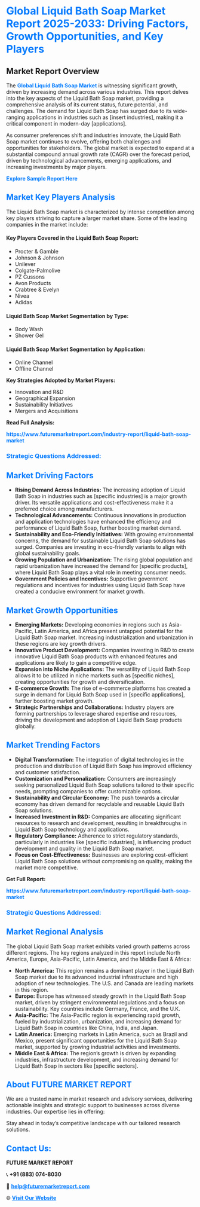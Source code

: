 <h1 style="color: #007BFF;">Global Liquid Bath Soap Market Report 2025-2033: Driving Factors, Growth Opportunities, and Key Players</h1>

<section id="overview">
<h2>Market Report Overview</h2>
<p>The <a href="https://www.futuremarketreport.com/industry-report/liquid-bath-soap-market" style="color: #007BFF; text-decoration: none;"><strong>Global Liquid Bath Soap Market</strong></a> is witnessing significant growth, driven by increasing demand across various industries. This report delves into the key aspects of the Liquid Bath Soap market, providing a comprehensive analysis of its current status, future potential, and challenges. The demand for Liquid Bath Soap has surged due to its wide-ranging applications in industries such as [insert industries], making it a critical component in modern-day [applications].</p>
<p>As consumer preferences shift and industries innovate, the Liquid Bath Soap market continues to evolve, offering both challenges and opportunities for stakeholders. The global market is expected to expand at a substantial compound annual growth rate (CAGR) over the forecast period, driven by technological advancements, emerging applications, and increasing investments by major players.</p>
</section>

<section id="overview">
<p><a href="https://www.futuremarketreport.com/request-sample/reportId=104432" style="color: #007BFF; text-decoration: none;"><strong>Explore Sample Report Here</strong></a></p>
</section>

<section id="key-players">
<h2 style="color: #007BFF;">Market Key Players Analysis</h2>
<p>The Liquid Bath Soap market is characterized by intense competition among key players striving to capture a larger market share. Some of the leading companies in the market include:</p>
<h4>Key Players Covered in the Liquid Bath Soap Report:</h4>
<ul><li>Procter &amp; Gamble</li><li>Johnson &amp; Johnson</li><li>Unilever</li><li>Colgate-Palmolive</li><li>PZ Cussons</li><li>Avon Products</li><li>Crabtree &amp; Evelyn</li><li>Nivea</li><li>Adidas</li></ul>
<h4>Liquid Bath Soap Market Segmentation by Type:</h4>
<ul><li>Body Wash</li><li>Shower Gel</li></ul>

<h4>Liquid Bath Soap Market Segmentation by Application:</h4>
<ul><li>Online Channel</li><li>Offline Channel</li></ul>
<p><strong>Key Strategies Adopted by Market Players:</strong></p>
<ul>
<li>Innovation and R&D</li>
<li>Geographical Expansion</li>
<li>Sustainability Initiatives</li>
<li>Mergers and Acquisitions</li>
</ul>
</section>

<section>
<p><strong>Read Full Analysis: </strong></p><a href="https://www.futuremarketreport.com/industry-report/liquid-bath-soap-market" style="color: #007BFF; text-decoration: none;"><strong>https://www.futuremarketreport.com/industry-report/liquid-bath-soap-market</strong></a>
<h3 style="color: #007BFF;">Strategic Questions Addressed:</h3>
</section>

<section id="driving-factors">
<h2 style="color: #007BFF;">Market Driving Factors</h2>
<ul>
<li><strong>Rising Demand Across Industries:</strong> The increasing adoption of Liquid Bath Soap in industries such as [specific industries] is a major growth driver. Its versatile applications and cost-effectiveness make it a preferred choice among manufacturers.</li>
<li><strong>Technological Advancements:</strong> Continuous innovations in production and application technologies have enhanced the efficiency and performance of Liquid Bath Soap, further boosting market demand.</li>
<li><strong>Sustainability and Eco-Friendly Initiatives:</strong> With growing environmental concerns, the demand for sustainable Liquid Bath Soap solutions has surged. Companies are investing in eco-friendly variants to align with global sustainability goals.</li>
<li><strong>Growing Population and Urbanization:</strong> The rising global population and rapid urbanization have increased the demand for [specific products], where Liquid Bath Soap plays a vital role in meeting consumer needs.</li>
<li><strong>Government Policies and Incentives:</strong> Supportive government regulations and incentives for industries using Liquid Bath Soap have created a conducive environment for market growth.</li>
</ul>
</section>

<section id="growth-opportunities">
<h2 style="color: #007BFF;">Market Growth Opportunities</h2>
<ul>
<li><strong>Emerging Markets:</strong> Developing economies in regions such as Asia-Pacific, Latin America, and Africa present untapped potential for the Liquid Bath Soap market. Increasing industrialization and urbanization in these regions are key growth drivers.</li>
<li><strong>Innovative Product Development:</strong> Companies investing in R&D to create innovative Liquid Bath Soap products with enhanced features and applications are likely to gain a competitive edge.</li>
<li><strong>Expansion into Niche Applications:</strong> The versatility of Liquid Bath Soap allows it to be utilized in niche markets such as [specific niches], creating opportunities for growth and diversification.</li>
<li><strong>E-commerce Growth:</strong> The rise of e-commerce platforms has created a surge in demand for Liquid Bath Soap used in [specific applications], further boosting market growth.</li>
<li><strong>Strategic Partnerships and Collaborations:</strong> Industry players are forming partnerships to leverage shared expertise and resources, driving the development and adoption of Liquid Bath Soap products globally.</li>
</ul>
</section>

<section id="trending-factors">
<h2 style="color: #007BFF;">Market Trending Factors</h2>
<ul>
<li><strong>Digital Transformation:</strong> The integration of digital technologies in the production and distribution of Liquid Bath Soap has improved efficiency and customer satisfaction.</li>
<li><strong>Customization and Personalization:</strong> Consumers are increasingly seeking personalized Liquid Bath Soap solutions tailored to their specific needs, prompting companies to offer customizable options.</li>
<li><strong>Sustainability and Circular Economy:</strong> The push towards a circular economy has driven demand for recyclable and reusable Liquid Bath Soap solutions.</li>
<li><strong>Increased Investment in R&D:</strong> Companies are allocating significant resources to research and development, resulting in breakthroughs in Liquid Bath Soap technology and applications.</li>
<li><strong>Regulatory Compliance:</strong> Adherence to strict regulatory standards, particularly in industries like [specific industries], is influencing product development and quality in the Liquid Bath Soap market.</li>
<li><strong>Focus on Cost-Effectiveness:</strong> Businesses are exploring cost-efficient Liquid Bath Soap solutions without compromising on quality, making the market more competitive.</li>
</ul>
</section>

<section>
<p><strong>Get Full Report: </strong></p><a href="https://www.futuremarketreport.com/industry-report/liquid-bath-soap-market" style="color: #007BFF; text-decoration: none;"><strong>https://www.futuremarketreport.com/industry-report/liquid-bath-soap-market</strong></a>
<h3 style="color: #007BFF;">Strategic Questions Addressed:</h3>
</section>


<section id="regional-analysis">
<h2 style="color: #007BFF;">Market Regional Analysis</h2>
<p>The global Liquid Bath Soap market exhibits varied growth patterns across different regions. The key regions analyzed in this report include North America, Europe, Asia-Pacific, Latin America, and the Middle East & Africa:</p>
<ul>
<li><strong>North America:</strong> This region remains a dominant player in the Liquid Bath Soap market due to its advanced industrial infrastructure and high adoption of new technologies. The U.S. and Canada are leading markets in this region.</li>
<li><strong>Europe:</strong> Europe has witnessed steady growth in the Liquid Bath Soap market, driven by stringent environmental regulations and a focus on sustainability. Key countries include Germany, France, and the U.K.</li>
<li><strong>Asia-Pacific:</strong> The Asia-Pacific region is experiencing rapid growth, fueled by industrialization, urbanization, and increasing demand for Liquid Bath Soap in countries like China, India, and Japan.</li>
<li><strong>Latin America:</strong> Emerging markets in Latin America, such as Brazil and Mexico, present significant opportunities for the Liquid Bath Soap market, supported by growing industrial activities and investments.</li>
<li><strong>Middle East & Africa:</strong> The region’s growth is driven by expanding industries, infrastructure development, and increasing demand for Liquid Bath Soap in sectors like [specific sectors].</li>
</ul>
</section>

<footer>
<h2 style="color: #007BFF;">About FUTURE MARKET REPORT</h2>
<p>We are a trusted name in market research and advisory services, delivering actionable insights and strategic support to businesses across diverse industries. Our expertise lies in offering:</p>

<p>Stay ahead in today’s competitive landscape with our tailored research solutions.</p>

<h2 style="color: #007BFF;">Contact Us:</h2>
<p><strong>FUTURE MARKET REPORT</strong></p>
<p>📞 <strong>+91 (883) 074-8030</strong></p>
<p>📧 <strong><a href="mailto:help@futuremarketreport.com" style="color: #007BFF;">help@futuremarketreport.com</a></strong></p>
<p>🌐 <strong><a href="https://www.futuremarketreport.com/" style="color: #007BFF;">Visit Our Website</a></strong></p>
</footer>